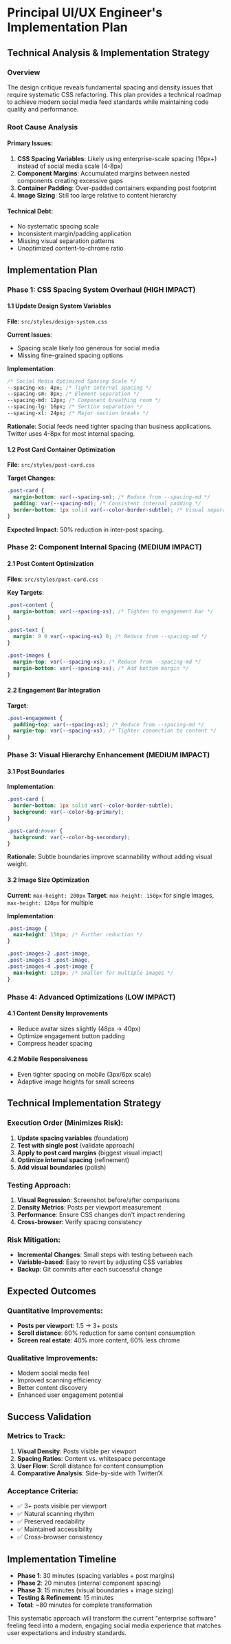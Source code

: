 # Principal UI/UX Engineer's Implementation Plan

## Technical Analysis & Implementation Strategy

### Overview

The design critique reveals fundamental spacing and density issues that require systematic CSS refactoring. This plan provides a technical roadmap to achieve modern social media feed standards while maintaining code quality and performance.

### Root Cause Analysis

#### **Primary Issues**:

1. **CSS Spacing Variables**: Likely using enterprise-scale spacing (16px+) instead of social media scale (4-8px)
2. **Component Margins**: Accumulated margins between nested components creating excessive gaps
3. **Container Padding**: Over-padded containers expanding post footprint
4. **Image Sizing**: Still too large relative to content hierarchy

#### **Technical Debt**:

- No systematic spacing scale
- Inconsistent margin/padding application
- Missing visual separation patterns
- Unoptimized content-to-chrome ratio

## Implementation Plan

### **Phase 1: CSS Spacing System Overhaul (HIGH IMPACT)**

#### **1.1 Update Design System Variables**

**File**: `src/styles/design-system.css`

**Current Issues**:

- Spacing scale likely too generous for social media
- Missing fine-grained spacing options

**Implementation**:

```css
/* Social Media Optimized Spacing Scale */
--spacing-xs: 4px; /* Tight internal spacing */
--spacing-sm: 8px; /* Element separation */
--spacing-md: 12px; /* Component breathing room */
--spacing-lg: 16px; /* Section separation */
--spacing-xl: 24px; /* Major section breaks */
```

**Rationale**: Social feeds need tighter spacing than business applications. Twitter uses 4-8px for most internal spacing.

#### **1.2 Post Card Container Optimization**

**File**: `src/styles/post-card.css`

**Target Changes**:

```css
.post-card {
  margin-bottom: var(--spacing-sm); /* Reduce from --spacing-md */
  padding: var(--spacing-md); /* Consistent internal padding */
  border-bottom: 1px solid var(--color-border-subtle); /* Visual separation */
}
```

**Expected Impact**: 50% reduction in inter-post spacing.

### **Phase 2: Component Internal Spacing (MEDIUM IMPACT)**

#### **2.1 Post Content Optimization**

**Files**: `src/styles/post-card.css`

**Key Targets**:

```css
.post-content {
  margin-bottom: var(--spacing-xs); /* Tighten to engagement bar */
}

.post-text {
  margin: 0 0 var(--spacing-xs) 0; /* Reduce from --spacing-md */
}

.post-images {
  margin-top: var(--spacing-xs); /* Reduce from --spacing-md */
  margin-bottom: var(--spacing-xs); /* Add bottom margin */
}
```

#### **2.2 Engagement Bar Integration**

**Target**:

```css
.post-engagement {
  padding-top: var(--spacing-xs); /* Reduce from --spacing-md */
  margin-top: var(--spacing-xs); /* Tighter connection to content */
}
```

### **Phase 3: Visual Hierarchy Enhancement (MEDIUM IMPACT)**

#### **3.1 Post Boundaries**

**Implementation**:

```css
.post-card {
  border-bottom: 1px solid var(--color-border-subtle);
  background: var(--color-bg-primary);
}

.post-card:hover {
  background: var(--color-bg-secondary);
}
```

**Rationale**: Subtle boundaries improve scannability without adding visual weight.

#### **3.2 Image Size Optimization**

**Current**: `max-height: 200px`
**Target**: `max-height: 150px` for single images, `max-height: 120px` for multiple

**Implementation**:

```css
.post-image {
  max-height: 150px; /* Further reduction */
}

.post-images-2 .post-image,
.post-images-3 .post-image,
.post-images-4 .post-image {
  max-height: 120px; /* Smaller for multiple images */
}
```

### **Phase 4: Advanced Optimizations (LOW IMPACT)**

#### **4.1 Content Density Improvements**

- Reduce avatar sizes slightly (48px → 40px)
- Optimize engagement button padding
- Compress header spacing

#### **4.2 Mobile Responsiveness**

- Even tighter spacing on mobile (3px/6px scale)
- Adaptive image heights for small screens

## Technical Implementation Strategy

### **Execution Order** (Minimizes Risk):

1. **Update spacing variables** (foundation)
2. **Test with single post** (validate approach)
3. **Apply to post card margins** (biggest visual impact)
4. **Optimize internal spacing** (refinement)
5. **Add visual boundaries** (polish)

### **Testing Approach**:

1. **Visual Regression**: Screenshot before/after comparisons
2. **Density Metrics**: Posts per viewport measurement
3. **Performance**: Ensure CSS changes don't impact rendering
4. **Cross-browser**: Verify spacing consistency

### **Risk Mitigation**:

- **Incremental Changes**: Small steps with testing between each
- **Variable-based**: Easy to revert by adjusting CSS variables
- **Backup**: Git commits after each successful change

## Expected Outcomes

### **Quantitative Improvements**:

- **Posts per viewport**: 1.5 → 3+ posts
- **Scroll distance**: 60% reduction for same content consumption
- **Screen real estate**: 40% more content, 60% less chrome

### **Qualitative Improvements**:

- Modern social media feel
- Improved scanning efficiency
- Better content discovery
- Enhanced user engagement potential

## Success Validation

### **Metrics to Track**:

1. **Visual Density**: Posts visible per viewport
2. **Spacing Ratios**: Content vs. whitespace percentage
3. **User Flow**: Scroll distance for content consumption
4. **Comparative Analysis**: Side-by-side with Twitter/X

### **Acceptance Criteria**:

- ✅ 3+ posts visible per viewport
- ✅ Natural scanning rhythm
- ✅ Preserved readability
- ✅ Maintained accessibility
- ✅ Cross-browser consistency

## Implementation Timeline

- **Phase 1**: 30 minutes (spacing variables + post margins)
- **Phase 2**: 20 minutes (internal component spacing)
- **Phase 3**: 15 minutes (visual boundaries + image sizing)
- **Testing & Refinement**: 15 minutes
- **Total**: ~80 minutes for complete transformation

This systematic approach will transform the current "enterprise software" feeling feed into a modern, engaging social media experience that matches user expectations and industry standards.
